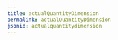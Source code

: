```yaml
---
title: actualQuantityDimension
permalink: actualQuantityDimension
jsonid: actualquantitydimension
---
```

